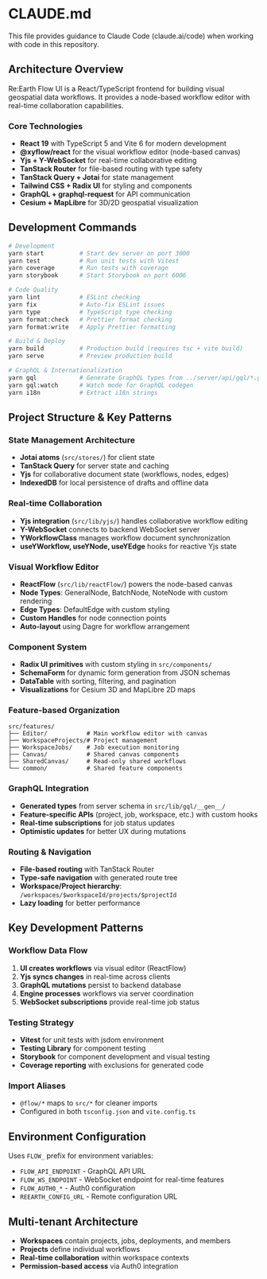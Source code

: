 # CLAUDE.md

This file provides guidance to Claude Code (claude.ai/code) when working with code in this repository.

## Architecture Overview

Re:Earth Flow UI is a React/TypeScript frontend for building visual geospatial data workflows. It provides a node-based workflow editor with real-time collaboration capabilities.

### Core Technologies
- **React 19** with TypeScript 5 and Vite 6 for modern development
- **@xyflow/react** for the visual workflow editor (node-based canvas)
- **Yjs + Y-WebSocket** for real-time collaborative editing
- **TanStack Router** for file-based routing with type safety
- **TanStack Query + Jotai** for state management
- **Tailwind CSS + Radix UI** for styling and components
- **GraphQL + graphql-request** for API communication
- **Cesium + MapLibre** for 3D/2D geospatial visualization

## Development Commands

```bash
# Development
yarn start          # Start dev server on port 3000
yarn test           # Run unit tests with Vitest
yarn coverage       # Run tests with coverage
yarn storybook      # Start Storybook on port 6006

# Code Quality
yarn lint           # ESLint checking
yarn fix            # Auto-fix ESLint issues
yarn type           # TypeScript type checking
yarn format:check   # Prettier format checking
yarn format:write   # Apply Prettier formatting

# Build & Deploy
yarn build          # Production build (requires tsc + vite build)
yarn serve          # Preview production build

# GraphQL & Internationalization
yarn gql            # Generate GraphQL types from ../server/api/gql/*.graphql
yarn gql:watch      # Watch mode for GraphQL codegen
yarn i18n           # Extract i18n strings
```

## Project Structure & Key Patterns

### State Management Architecture
- **Jotai atoms** (`src/stores/`) for client state
- **TanStack Query** for server state and caching
- **Yjs** for collaborative document state (workflows, nodes, edges)
- **IndexedDB** for local persistence of drafts and offline data

### Real-time Collaboration
- **Yjs integration** (`src/lib/yjs/`) handles collaborative workflow editing
- **Y-WebSocket** connects to backend WebSocket server
- **YWorkflowClass** manages workflow document synchronization
- **useYWorkflow, useYNode, useYEdge** hooks for reactive Yjs state

### Visual Workflow Editor
- **ReactFlow** (`src/lib/reactFlow/`) powers the node-based canvas
- **Node Types**: GeneralNode, BatchNode, NoteNode with custom rendering
- **Edge Types**: DefaultEdge with custom styling
- **Custom Handles** for node connection points
- **Auto-layout** using Dagre for workflow arrangement

### Component System
- **Radix UI primitives** with custom styling in `src/components/`
- **SchemaForm** for dynamic form generation from JSON schemas
- **DataTable** with sorting, filtering, and pagination
- **Visualizations** for Cesium 3D and MapLibre 2D maps

### Feature-based Organization
```
src/features/
├── Editor/           # Main workflow editor with canvas
├── WorkspaceProjects/# Project management
├── WorkspaceJobs/    # Job execution monitoring  
├── Canvas/           # Shared canvas components
├── SharedCanvas/     # Read-only shared workflows
└── common/           # Shared feature components
```

### GraphQL Integration
- **Generated types** from server schema in `src/lib/gql/__gen__/`
- **Feature-specific APIs** (project, job, workspace, etc.) with custom hooks
- **Real-time subscriptions** for job status updates
- **Optimistic updates** for better UX during mutations

### Routing & Navigation
- **File-based routing** with TanStack Router
- **Type-safe navigation** with generated route tree
- **Workspace/Project hierarchy**: `/workspaces/$workspaceId/projects/$projectId`
- **Lazy loading** for better performance

## Key Development Patterns

### Workflow Data Flow
1. **UI creates workflows** via visual editor (ReactFlow)
2. **Yjs syncs changes** in real-time across clients
3. **GraphQL mutations** persist to backend database
4. **Engine processes** workflows via server coordination
5. **WebSocket subscriptions** provide real-time job status

### Testing Strategy
- **Vitest** for unit tests with jsdom environment
- **Testing Library** for component testing
- **Storybook** for component development and visual testing
- **Coverage reporting** with exclusions for generated code

### Import Aliases
- `@flow/*` maps to `src/*` for cleaner imports
- Configured in both `tsconfig.json` and `vite.config.ts`

## Environment Configuration

Uses `FLOW_` prefix for environment variables:
- `FLOW_API_ENDPOINT` - GraphQL API URL
- `FLOW_WS_ENDPOINT` - WebSocket endpoint for real-time features
- `FLOW_AUTH0_*` - Auth0 configuration
- `REEARTH_CONFIG_URL` - Remote configuration URL

## Multi-tenant Architecture

- **Workspaces** contain projects, jobs, deployments, and members
- **Projects** define individual workflows
- **Real-time collaboration** within workspace contexts
- **Permission-based access** via Auth0 integration